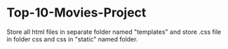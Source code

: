 # Top-10-Movies-Project
Store all html files in separate folder named "templates" and store .css file in folder css and css in "static" named folder.
